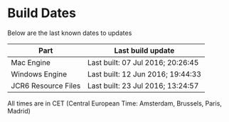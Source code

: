 # Build Dates

Below are the last known dates to updates

Part | Last build update
-----|-----
Mac Engine | Last built: 07 Jul 2016; 20:26:45
Windows Engine | Last built: 12 Jun 2016; 19:44:33
JCR6 Resource Files | Last built: 23 Jul 2016; 13:24:57
All times are in CET (Central European Time: Amsterdam, Brussels, Paris, Madrid)



